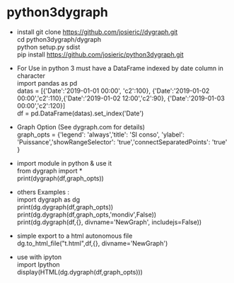 # python3dygraph

* install
git clone https://github.com/josieric//dygraph.git  
cd python3dygraph/dygraph  
python setup.py sdist  
pip install https://github.com/josieric/python3dygraph.git  

* For Use in python 3 must have a DataFrame indexed by date column in character  
import pandas as pd  
datas = [{'Date':'2019-01-01 00:00', 'c2':100}, {'Date':'2019-01-02 00:00','c2':110},{'Date':'2019-01-02 12:00','c2':90}, {'Date':'2019-01-03 00:00','c2':120}]  
df = pd.DataFrame(datas).set_index('Date')  

* Graph Option (See dygraph.com for details)  
graph_opts = {'legend': 'always','title': 'SI conso', 'ylabel': 'Puissance','showRangeSelector': 'true','connectSeparatedPoints': 'true' }  

* import module in python & use it  
from dygraph import *  
print(dygraph(df,graph_opts))  

* others Examples :  
import dygraph as dg  
print(dg.dygraph(df,graph_opts))  
print(dg.dygraph(df,graph_opts,'mondiv',False))  
print(dg.dygraph(df,{}, divname='NewGraph', includejs=False))  

* simple export to a html autonomous file  
dg.to_html_file("t.html",df,{}, divname='NewGraph')  

* use with ipyton  
import Ipython  
display(HTML(dg.dygraph(df,graph_opts)))  


